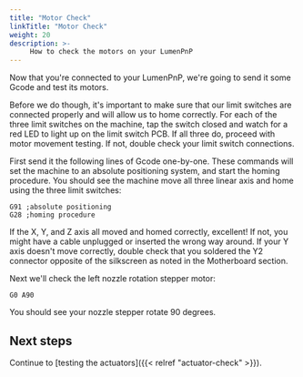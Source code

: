 ```yaml
---
title: "Motor Check"
linkTitle: "Motor Check"
weight: 20
description: >-
     How to check the motors on your LumenPnP
---
```


Now that you're connected to your LumenPnP, we're going to send it some Gcode and test its motors.

Before we do though, it's important to make sure that our limit switches are connected properly and will allow us to home correctly. For each of the three limit switches on the machine, tap the switch closed and watch for a red LED to light up on the limit switch PCB. If all three do, proceed with motor movement testing. If not, double check your limit switch connections.

First send it the following lines of Gcode one-by-one. These commands will set the machine to an absolute positioning system, and start the homing procedure. You should see the machine move all three linear axis and home using the three limit switches:

```gcode
G91 ;absolute positioning
G28 ;homing procedure
```

If the X, Y, and Z axis all moved and homed correctly, excellent! If not, you might have a cable unplugged or inserted the wrong way around. If your Y axis doesn't move correctly, double check that you soldered the Y2 connector opposite of the silkscreen as noted in the Motherboard section.

Next we'll check the left nozzle rotation stepper motor:

```gcode
G0 A90
```

You should see your nozzle stepper rotate 90 degrees.

## Next steps

Continue to [testing the actuators]({{< relref "actuator-check" >}}).